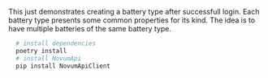 This just demonstrates creating a battery type after successfull login.
Each battery type presents some common properties for its kind. The idea is to have multiple batteries of the same battery type.

```bash
  # install dependencies
  poetry install
  # install NovumApi
  pip install NovumApiClient
```
